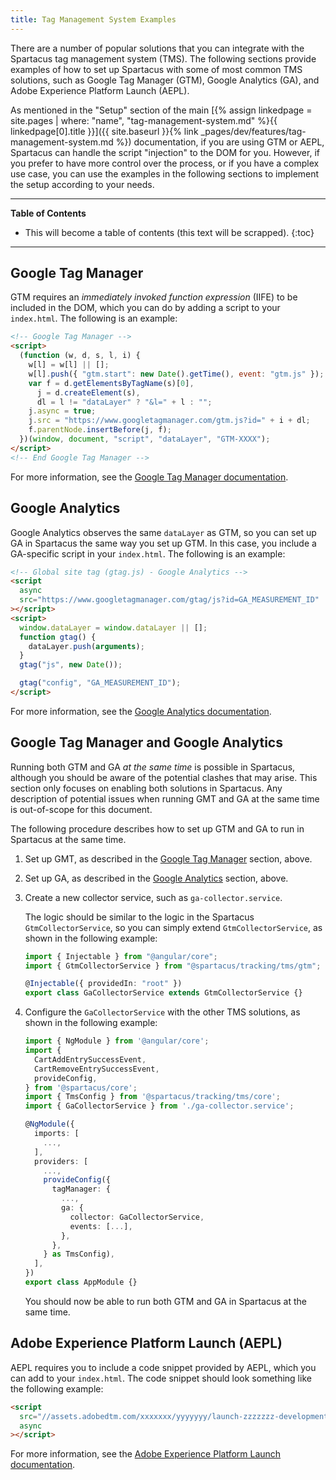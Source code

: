 ```yaml
---
title: Tag Management System Examples
---
```


There are a number of popular solutions that you can integrate with the Spartacus tag management system (TMS). The following sections provide examples of how to set up Spartacus with some of most common TMS solutions, such as Google Tag Manager (GTM), Google Analytics (GA), and Adobe Experience Platform Launch (AEPL).

As mentioned in the "Setup" section of the main [{% assign linkedpage = site.pages | where: "name", "tag-management-system.md" %}{{ linkedpage[0].title }}]({{ site.baseurl }}{% link _pages/dev/features/tag-management-system.md %}) documentation, if you are using GTM or AEPL, Spartacus can handle the script "injection" to the DOM for you. However, if you prefer to have more control over the process, or if you have a complex use case, you can use the examples in the following sections to implement the setup according to your needs.

***

**Table of Contents**

- This will become a table of contents (this text will be scrapped).
{:toc}

***

## Google Tag Manager

GTM requires an _immediately invoked function expression_ (IIFE) to be included in the DOM, which you can do by adding a script to your `index.html`. The following is an example:

```html
<!-- Google Tag Manager -->
<script>
  (function (w, d, s, l, i) {
    w[l] = w[l] || [];
    w[l].push({ "gtm.start": new Date().getTime(), event: "gtm.js" });
    var f = d.getElementsByTagName(s)[0],
      j = d.createElement(s),
      dl = l != "dataLayer" ? "&l=" + l : "";
    j.async = true;
    j.src = "https://www.googletagmanager.com/gtm.js?id=" + i + dl;
    f.parentNode.insertBefore(j, f);
  })(window, document, "script", "dataLayer", "GTM-XXXX");
</script>
<!-- End Google Tag Manager -->
```

For more information, see the [Google Tag Manager documentation](https://developers.google.com/tag-manager/quickstart).

## Google Analytics

Google Analytics observes the same `dataLayer` as GTM, so you can set up GA in Spartacus the same way you set up GTM. In this case, you include a GA-specific script in your `index.html`. The following is an example:

```html
<!-- Global site tag (gtag.js) - Google Analytics -->
<script
  async
  src="https://www.googletagmanager.com/gtag/js?id=GA_MEASUREMENT_ID"
></script>
<script>
  window.dataLayer = window.dataLayer || [];
  function gtag() {
    dataLayer.push(arguments);
  }
  gtag("js", new Date());

  gtag("config", "GA_MEASUREMENT_ID");
</script>
```

For more information, see the [Google Analytics documentation](https://developers.google.com/analytics/devguides/collection/gtagjs).

## Google Tag Manager and Google Analytics

Running both GTM and GA _at the same time_ is possible in Spartacus, although you should be aware of the potential clashes that may arise. This section only focuses on enabling both solutions in Spartacus. Any description of potential issues when running GMT and GA at the same time is out-of-scope for this document.

The following procedure describes how to set up GTM and GA to run in Spartacus at the same time.

1. Set up GMT, as described in the [Google Tag Manager](#google-tag-manager) section, above.

2. Set up GA, as described in the [Google Analytics](#google-analytics) section, above.

3. Create a new collector service, such as `ga-collector.service`.

    The logic should be similar to the logic in the Spartacus `GtmCollectorService`, so you can simply extend `GtmCollectorService`, as shown in the following example:

    ```typescript
    import { Injectable } from "@angular/core";
    import { GtmCollectorService } from "@spartacus/tracking/tms/gtm";

    @Injectable({ providedIn: "root" })
    export class GaCollectorService extends GtmCollectorService {}
    ```

4. Configure the `GaCollectorService` with the other TMS solutions, as shown in the following example:

    ```typescript
    import { NgModule } from '@angular/core';
    import {
      CartAddEntrySuccessEvent,
      CartRemoveEntrySuccessEvent,
      provideConfig,
    } from '@spartacus/core';
    import { TmsConfig } from '@spartacus/tracking/tms/core';
    import { GaCollectorService } from './ga-collector.service';

    @NgModule({
      imports: [
        ...,
      ],
      providers: [
        ...,
        provideConfig({
          tagManager: {
            ...,
            ga: {
              collector: GaCollectorService,
              events: [...],
            },
          },
        } as TmsConfig),
      ],
    })
    export class AppModule {}
    ```

    You should now be able to run both GTM and GA in Spartacus at the same time.

## Adobe Experience Platform Launch (AEPL)

AEPL requires you to include a code snippet provided by AEPL, which you can add to your `index.html`. The code snippet should look something like the following example:

```html
<script
  src="//assets.adobedtm.com/xxxxxxx/yyyyyyy/launch-zzzzzzz-development.min.js"
  async
></script>
```

For more information, see the [Adobe Experience Platform Launch documentation](https://experienceleague.adobe.com/docs/launch/using/get-started/quick-start.html?lang=en#libraries-and-builds).
